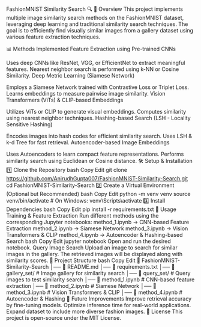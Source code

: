 FashionMNIST Similarity Search 🔍
📌 Overview
This project implements multiple image similarity search methods on the FashionMNIST dataset, leveraging deep learning and traditional similarity search techniques. The goal is to efficiently find visually similar images from a gallery dataset using various feature extraction techniques.

📊 Methods Implemented
Feature Extraction using Pre-trained CNNs

Uses deep CNNs like ResNet, VGG, or EfficientNet to extract meaningful features.
Nearest neighbor search is performed using k-NN or Cosine Similarity.
Deep Metric Learning (Siamese Network)

Employs a Siamese Network trained with Contrastive Loss or Triplet Loss.
Learns embeddings to measure pairwise image similarity.
Vision Transformers (ViTs) & CLIP-based Embeddings

Utilizes ViTs or CLIP to generate visual embeddings.
Computes similarity using nearest neighbor techniques.
Hashing-based Search (LSH - Locality Sensitive Hashing)

Encodes images into hash codes for efficient similarity search.
Uses LSH & k-d Tree for fast retrieval.
Autoencoder-based Image Embeddings

Uses Autoencoders to learn compact feature representations.
Performs similarity search using Euclidean or Cosine distance.
🛠️ Setup & Installation
1️⃣ Clone the Repository
bash
Copy
Edit
git clone https://github.com/AnirudhGupta007/FashionMNIST-Similarity-Search.git
cd FashionMNIST-Similarity-Search
2️⃣ Create a Virtual Environment (Optional but Recommended)
bash
Copy
Edit
python -m venv venv
source venv/bin/activate  # On Windows: venv\Scripts\activate
3️⃣ Install Dependencies
bash
Copy
Edit
pip install -r requirements.txt
🚀 Usage
Training & Feature Extraction
Run different methods using the corresponding Jupyter notebooks:
method_1.ipynb → CNN-based Feature Extraction
method_2.ipynb → Siamese Network
method_3.ipynb → Vision Transformers & CLIP
method_4.ipynb → Autoencoder & Hashing-based Search
bash
Copy
Edit
jupyter notebook
Open and run the desired notebook.
Query Image Search
Upload an image to search for similar images in the gallery.
The retrieved images will be displayed along with similarity scores.
📂 Project Structure
bash
Copy
Edit
📁 FashionMNIST-Similarity-Search
│── 📄 README.md
│── 📄 requirements.txt
│── 📁 gallery_set/      # Image gallery for similarity search
│── 📁 query_set/        # Query images to test similarity search
│── 📝 method_1.ipynb    # CNN-based feature extraction
│── 📝 method_2.ipynb    # Siamese Network
│── 📝 method_3.ipynb    # Vision Transformers & CLIP
│── 📝 method_4.ipynb    # Autoencoder & Hashing
📌 Future Improvements
Improve retrieval accuracy by fine-tuning models.
Optimize inference time for real-world applications.
Expand dataset to include more diverse fashion images.
📜 License
This project is open-source under the MIT License.
